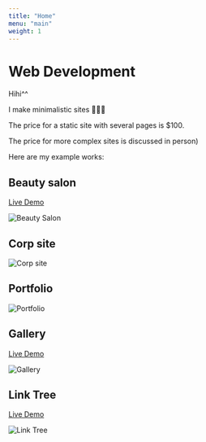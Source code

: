 ```yaml
---
title: "Home"
menu: "main"
weight: 1
---
```


# Web Development

Hihi^^

I make minimalistic sites 🫸✨🫷

The price for a static site with several pages is $100.

The price for more complex sites is discussed in person)

Here are my example works:

## Beauty salon

[Live Demo](https://mk-beauty-salon.netlify.app)

![Beauty Salon](/images/beauty-salon.webp "Beauty salon")

## Corp site

![Corp site](/images/corp.webp "Corp site")

## Portfolio

![Portfolio](/images/portfolio.webp "Portfolio")

## Gallery

[Live Demo](https://mk-gallery.netlify.app)

![Gallery](/images/gallery.webp "Gallery")

## Link Tree

[Live Demo](https://mk-link-tree.netlify.app)

![Link Tree](/images/link-tree.webp "Link tree")
